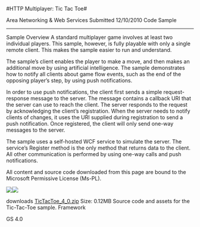 #HTTP Multiplayer: Tic Tac Toe#

Area
Networking & Web Services
Submitted
12/10/2010
Code Sample

---

Sample Overview
A standard multiplayer game involves at least two individual players. This sample, however, is fully playable with only a single remote client. This makes the sample easier to run and understand.

The sample’s client enables the player to make a move, and then makes an additional move by using artificial intelligence. The sample demonstrates how to notify all clients about game flow events, such as the end of the opposing player’s step, by using push notifications.

In order to use push notifications, the client first sends a simple request-response message to the server. The message contains a callback URI that the server can use to reach the client. The server responds to the request by acknowledging the client’s registration. When the server needs to notify clients of changes, it uses the URI supplied during registration to send a push notification. Once registered, the client will only send one-way messages to the server.

The sample uses a self-hosted WCF service to simulate the server. The service’s Register method is the only method that returns data to the client. All other communication is performed by using one-way calls and push notifications.


All content and source code downloaded from this page are bound to the Microsoft Permissive License (Ms-PL).

 ![](https://github.com/DDReaper/XNAGameStudio/blob/master/Images/tictactoe1.png)![](https://github.com/DDReaper/XNAGameStudio/blob/master/Images/tictactoe1.png)
 	 

 
downloads
[TicTacToe_4_0.zip](https://github.com/DDReaper/XNAGameStudio/blob/master/Samples/TicTacToe_4_0.zip?raw=true)
Size: 0.12MB
Source code and assets for the Tic-Tac-Toe sample.
Framework

GS 4.0